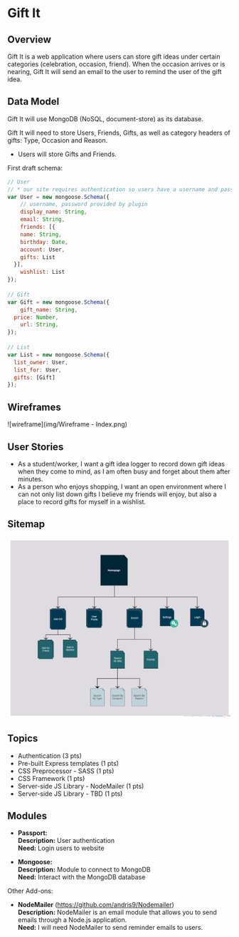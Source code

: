# Gift It

## Overview

Gift It is a web application where users can store gift ideas under certain categories (celebration, occasion, friend). When the occasion arrives or is nearing, Gift It will send an email to the user to remind the user of the gift idea.

## Data Model

Gift It will use MongoDB (NoSQL, document-store) as its database.

Gift It will need to store Users, Friends, Gifts, as well as category headers of gifts: Type, Occasion and Reason.

* Users will store Gifts and Friends. 

First draft schema:

```javascript
// User
// * our site requires authentication so users have a username and password
var User = new mongoose.Schema({
	// username, password provided by plugin
	display_name: String,
	email: String,
	friends: [{
    name: String,
    birthday: Date,
    account: User,
    gifts: List
  }],
	wishlist: List
});

// Gift
var Gift = new mongoose.Schema({
	gift_name: String,
  price: Number,
	url: String,
});

// List
var List = new mongoose.Schema({
  list_owner: User,
  list_for: User,
  gifts: [Gift]
});
```

## Wireframes

![wireframe](img/Wireframe - Index.png)

## User Stories

* As a student/worker, I want a gift idea logger to record down gift ideas when they come to mind, as I am often busy and forget about them after minutes.
* As a person who enjoys shopping, I want an open environment where I can not only list down gifts I believe my friends will enjoy, but also a place to record gifts for myself in a wishlist.

## Sitemap

![site map](img/SiteMap.png)

## Topics

* Authentication (3 pts)
* Pre-built Express templates (1 pts)
* CSS Preprocessor - SASS (1 pts)
* CSS Framework (1 pts)
* Server-side JS Library - NodeMailer (1 pts)
* Server-side JS Library - TBD (1 pts)

## Modules

* <b>Passport:</b><br>
	<b>Description:</b> User authentication<br>
	<b>Need:</b> Login users to website

* <b>Mongoose:</b><br>
	<b>Description:</b> Module to connect to MongoDB<br>
	<b>Need:</b> Interact with the MongoDB database

Other Add-ons:

* <b>NodeMailer</b> (https://github.com/andris9/Nodemailer)<br>
	<b>Description:</b> NodeMailer is an email module that allows you to send emails through a Node.js application.<br>
	<b>Need:</b> I will need NodeMailer to send reminder emails to users.
